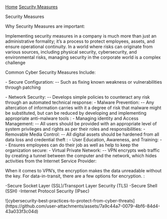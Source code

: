 <!DOCTYPE html>
<html lang="en">
<head>
    <meta charset="UTF-8">
    <meta name="viewport" content="width=device-width, initial-scale=1.0">
    <title>About Us</title>
	<link rel = "stylesheet" href = "https://cse005.github.io/style.css"/>
</head>
<body>
  <nav> 
    <a href = "https://cse005.github.io/website.html">Home</a>
    <a href = "https://cse005.github.io/.html">Security Measures</a>
  </nav>
   <p>Security Measures </p>
    <p>Why Security Measures are important: </p>
	<p>Implementing security measures in a company is much more than just an administrative formality;
		it’s a process to protect employees, assets, and ensure operational continuity. 
		In a world where risks can originate from various sources, including physical security, cybersecurity, and environmental risks,
		managing security in the corporate world is a complex challenge 
	</p>
	<p> Common Cyber Security Measures Include: </p>
	<p> - Secure Configuration:
	    -- Such as fixing known weakness or vulnerabilities through patching</p>
	 - Network Security:
	    -- Develops simple policies to counteract any risk through an automated technical response: 
	 - Malware Prevention: 
	    -- Any altercation of information carries with it a degree of risk that malware might be substituted,
		  but can be reduced by developing and implementing appropriate anti-malware tools :
	 - Managing identity and Access Management: 
	    -- All users should be provided with an appropriate level of system privileges and rights as per their roles and responsibilities: 
	 - Removable Media Control: 
	   -- All digital assets should be hardened from all data loss and credential theft : 
	 - User Education, Awareness, and Training: 
	   -- Ensures employees can do their job as well as help to keep the organization secure: 
	 - Virtual Private Network: 
	   -- VPN encrypts web traffic by creating a tunnel between the computer and the network, which hides activities from the Internet Service Provider: 
	 </p>
	 <p>When it comes to VPN’s, the encryption makes the data unreadable without the key. For data-in-transit, there are a few options for encryption. :
	<p> 	-Secure Socket Layer (SSL)/Transport Layer Security (TLS) 
		-Secure Shell (SSH) 
		-Internet Protocol Security (IPsec) 
	</p>
	![cybersecurity-best-practices-to-protect-from-cyber-threats](https://github.com/user-attachments/assets/7a9c44a7-0079-4bf6-84d4-43a033f3c04d)
 
 
 
